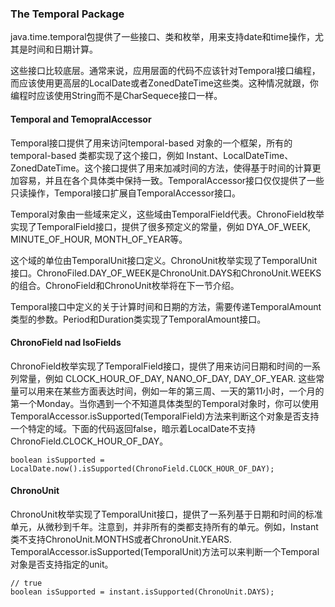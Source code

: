 ### The Temporal Package

java.time.temporal包提供了一些接口、类和枚举，用来支持date和time操作，尤其是时间和日期计算。


这些接口比较底层。通常来说，应用层面的代码不应该针对Temporal接口编程，而应该使用更高层的LocalDate或者ZonedDateTime这些类。这种情况就跟，你编程时应该使用String而不是CharSequece接口一样。


#### Temporal and TemopralAccessor


Temporal接口提供了用来访问temporal-based 对象的一个框架，所有的temporal-based 类都实现了这个接口，例如 Instant、LocalDateTime、ZonedDateTime。这个接口提供了用来加减时间的方法，使得基于时间的计算更加容易，并且在各个具体类中保持一致。TemporalAccessor接口仅仅提供了一些只读操作，Temporal接口扩展自TemporalAccessor接口。


Temporal对象由一些域来定义，这些域由TemporalField代表。ChronoField枚举实现了TemporalField接口，提供了很多预定义的常量，例如 DYA_OF_WEEK, MINUTE_OF_HOUR, MONTH_OF_YEAR等。


这个域的单位由TemporalUnit接口定义。ChronoUnit枚举实现了TemporalUnit接口。ChronoFiled.DAY_OF_WEEK是ChronoUnit.DAYS和ChronoUnit.WEEKS的组合。ChronoField和ChronoUnit枚举将在下一节介绍。


Temporal接口中定义的关于计算时间和日期的方法，需要传递TemporalAmount类型的参数。Period和Duration类实现了TemporalAmount接口。


#### ChronoField nad IsoFields


ChronoField枚举实现了TemporalField接口，提供了用来访问日期和时间的一系列常量，例如 CLOCK_HOUR_OF_DAY, NANO_OF_DAY, DAY_OF_YEAR. 这些常量可以用来在某些方面表达时间，例如一年的第三周、一天的第11小时，一个月的第一个Monday。当你遇到一个不知道具体类型的Temporal对象时，你可以使用TemporalAccessor.isSupported(TemporalField)方法来判断这个对象是否支持一个特定的域。下面的代码返回false，暗示着LocalDate不支持ChronoField.CLOCK_HOUR_OF_DAY。

```
boolean isSupported = LocalDate.now().isSupported(ChronoField.CLOCK_HOUR_OF_DAY);

```

#### ChronoUnit


ChronoUnit枚举实现了TemporalUnit接口，提供了一系列基于日期和时间的标准单元，从微秒到千年。注意到，并非所有的类都支持所有的单元。例如，Instant类不支持ChronoUnit.MONTHS或者ChronoUnit.YEARS. TemporalAccessor.isSupported(TemporalUnit)方法可以来判断一个Temporal对象是否支持指定的unit。

```
// true
boolean isSupported = instant.isSupported(ChronoUnit.DAYS);

```




























